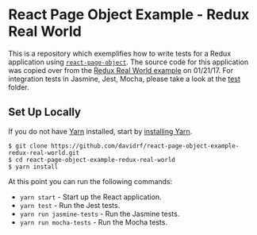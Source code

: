 # React Page Object Example - Redux Real World
This is a repository which exemplifies how to write tests for a Redux application using
[`react-page-object`](https://github.com/IntrepidPursuits/react-page-object).
The source code for this application was copied over from the [Redux Real
World example](https://github.com/reactjs/redux/tree/master/examples/real-world) on
01/21/17.  For integration tests in Jasmine, Jest, Mocha, please take a look at
the [test](https://github.com/davidrf/react-page-object-example-redux-real-world/tree/master/test) folder.

## Set Up Locally
If you do not have [Yarn](https://yarnpkg.com/) installed, start by [installing
Yarn](https://yarnpkg.com/en/docs/install).

```
$ git clone https://github.com/davidrf/react-page-object-example-redux-real-world.git
$ cd react-page-object-example-redux-real-world
$ yarn install
```

At this point you can run the following commands:
* `yarn start` - Start up the React application.
* `yarn test` - Run the Jest tests.
* `yarn run jasmine-tests` - Run the Jasmine tests.
* `yarn run mocha-tests` - Run the Mocha tests.
